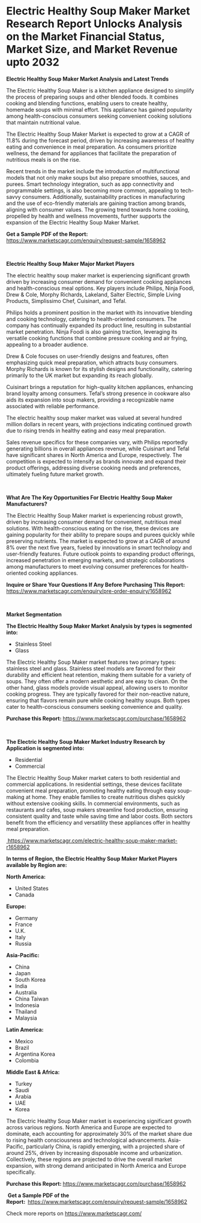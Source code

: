 <p><h1>Electric Healthy Soup Maker Market Research Report Unlocks Analysis on the Market Financial Status, Market Size, and Market Revenue upto 2032</h1></p><p><strong>Electric Healthy Soup Maker Market Analysis and Latest Trends</strong></p>
<p><p>The Electric Healthy Soup Maker is a kitchen appliance designed to simplify the process of preparing soups and other blended foods. It combines cooking and blending functions, enabling users to create healthy, homemade soups with minimal effort. This appliance has gained popularity among health-conscious consumers seeking convenient cooking solutions that maintain nutritional value. </p><p>The Electric Healthy Soup Maker Market is expected to grow at a CAGR of 11.8% during the forecast period, driven by increasing awareness of healthy eating and convenience in meal preparation. As consumers prioritize wellness, the demand for appliances that facilitate the preparation of nutritious meals is on the rise. </p><p>Recent trends in the market include the introduction of multifunctional models that not only make soups but also prepare smoothies, sauces, and purees. Smart technology integration, such as app connectivity and programmable settings, is also becoming more common, appealing to tech-savvy consumers. Additionally, sustainability practices in manufacturing and the use of eco-friendly materials are gaining traction among brands, aligning with consumer values. The growing trend towards home cooking, propelled by health and wellness movements, further supports the expansion of the Electric Healthy Soup Maker Market.</p></p>
<p><strong>Get a Sample PDF of the Report:&nbsp;</strong> <a href="https://www.marketscagr.com/enquiry/request-sample/1658962?utm_campaign=3192&utm_medium=2&utm_source=Github&utm_content=ia&utm_term=23032025&utm_id=electric-healthy-soup-maker">https://www.marketscagr.com/enquiry/request-sample/1658962</a></p>
<p>&nbsp;</p>
<p><strong>Electric Healthy Soup Maker Major Market Players</strong></p>
<p><p>The electric healthy soup maker market is experiencing significant growth driven by increasing consumer demand for convenient cooking appliances and health-conscious meal options. Key players include Philips, Ninja Foodi, Drew & Cole, Morphy Richards, Lakeland, Salter Electric, Simple Living Products, Simplissimo Chef, Cuisinart, and Tefal. </p><p>Philips holds a prominent position in the market with its innovative blending and cooking technology, catering to health-oriented consumers. The company has continually expanded its product line, resulting in substantial market penetration. Ninja Foodi is also gaining traction, leveraging its versatile cooking functions that combine pressure cooking and air frying, appealing to a broader audience.</p><p>Drew & Cole focuses on user-friendly designs and features, often emphasizing quick meal preparation, which attracts busy consumers. Morphy Richards is known for its stylish designs and functionality, catering primarily to the UK market but expanding its reach globally. </p><p>Cuisinart brings a reputation for high-quality kitchen appliances, enhancing brand loyalty among consumers. Tefal’s strong presence in cookware also aids its expansion into soup makers, providing a recognizable name associated with reliable performance.</p><p>The electric healthy soup maker market was valued at several hundred million dollars in recent years, with projections indicating continued growth due to rising trends in healthy eating and easy meal preparation. </p><p>Sales revenue specifics for these companies vary, with Philips reportedly generating billions in overall appliances revenue, while Cuisinart and Tefal have significant shares in North America and Europe, respectively. The competition is expected to intensify as brands innovate and expand their product offerings, addressing diverse cooking needs and preferences, ultimately fueling future market growth.</p></p>
<p>&nbsp;</p>
<p><strong>What Are The Key Opportunities For Electric Healthy Soup Maker Manufacturers?</strong></p>
<p><p>The Electric Healthy Soup Maker market is experiencing robust growth, driven by increasing consumer demand for convenient, nutritious meal solutions. With health-conscious eating on the rise, these devices are gaining popularity for their ability to prepare soups and purees quickly while preserving nutrients. The market is expected to grow at a CAGR of around 8% over the next five years, fueled by innovations in smart technology and user-friendly features. Future outlook points to expanding product offerings, increased penetration in emerging markets, and strategic collaborations among manufacturers to meet evolving consumer preferences for health-oriented cooking appliances.</p></p>
<p><strong>Inquire or Share Your Questions If Any Before Purchasing This Report:</strong> <a href="https://www.marketscagr.com/enquiry/pre-order-enquiry/1658962?utm_campaign=3192&utm_medium=2&utm_source=Github&utm_content=ia&utm_term=23032025&utm_id=electric-healthy-soup-maker">https://www.marketscagr.com/enquiry/pre-order-enquiry/1658962</a></p>
<p>&nbsp;</p>
<p><strong>Market Segmentation</strong></p>
<p><strong>The Electric Healthy Soup Maker Market Analysis by types is segmented into:</strong></p>
<p><ul><li>Stainless Steel</li><li>Glass</li></ul></p>
<p><p>The Electric Healthy Soup Maker market features two primary types: stainless steel and glass. Stainless steel models are favored for their durability and efficient heat retention, making them suitable for a variety of soups. They often offer a modern aesthetic and are easy to clean. On the other hand, glass models provide visual appeal, allowing users to monitor cooking progress. They are typically favored for their non-reactive nature, ensuring that flavors remain pure while cooking healthy soups. Both types cater to health-conscious consumers seeking convenience and quality.</p></p>
<p><strong>Purchase this Report:&nbsp;</strong><a href="https://www.marketscagr.com/purchase/1658962?utm_campaign=3192&utm_medium=2&utm_source=Github&utm_content=ia&utm_term=23032025&utm_id=electric-healthy-soup-maker">https://www.marketscagr.com/purchase/1658962</a></p>
<p>&nbsp;</p>
<p><strong>The Electric Healthy Soup Maker Market Industry Research by Application is segmented into:</strong></p>
<p><ul><li>Residential</li><li>Commercial</li></ul></p>
<p><p>The Electric Healthy Soup Maker market caters to both residential and commercial applications. In residential settings, these devices facilitate convenient meal preparation, promoting healthy eating through easy soup-making at home. They enable families to create nutritious dishes quickly without extensive cooking skills. In commercial environments, such as restaurants and cafes, soup makers streamline food production, ensuring consistent quality and taste while saving time and labor costs. Both sectors benefit from the efficiency and versatility these appliances offer in healthy meal preparation.</p></p>
<p><a href="https://www.marketscagr.com/electric-healthy-soup-maker-market-r1658962?utm_campaign=3192&utm_medium=2&utm_source=Github&utm_content=ia&utm_term=23032025&utm_id=electric-healthy-soup-maker">&nbsp;https://www.marketscagr.com/electric-healthy-soup-maker-market-r1658962</a></p>
<p><strong>In terms of Region, the Electric Healthy Soup Maker Market Players available by Region are:</strong></p>
<p>
    <p> <strong> North America: </strong>
        <ul>
            <li>United States</li>
            <li>Canada</li>
        </ul>
        </p> 
    <p> <strong> Europe: </strong>
        <ul>
            <li>Germany</li>
            <li>France</li>
            <li>U.K.</li>
            <li>Italy</li>
            <li>Russia</li>
        </ul>
        </p> 
    <p> <strong> Asia-Pacific: </strong>
        <ul>
            <li>China</li>
            <li>Japan</li>
            <li>South Korea</li>
            <li>India</li>
            <li>Australia</li>
            <li>China Taiwan</li>
            <li>Indonesia</li>
            <li>Thailand</li>
            <li>Malaysia</li>
        </ul>
        </p> 
    <p> <strong> Latin America: </strong>
        <ul>
            <li>Mexico</li>
            <li>Brazil</li>
            <li>Argentina Korea</li>
            <li>Colombia</li>
        </ul>
        </p> 
    <p> <strong> Middle East & Africa: </strong>
        <ul>
            <li>Turkey</li>
            <li>Saudi</li>
            <li>Arabia</li>
            <li>UAE</li>
            <li>Korea</li>
        </ul>
    </p>
    </p>
<p><p>The Electric Healthy Soup Maker market is experiencing significant growth across various regions. North America and Europe are expected to dominate, each accounting for approximately 30% of the market share due to rising health consciousness and technological advancements. Asia-Pacific, particularly China, is rapidly emerging, with a projected share of around 25%, driven by increasing disposable income and urbanization. Collectively, these regions are projected to drive the overall market expansion, with strong demand anticipated in North America and Europe specifically.</p></p>
<p><strong>Purchase this Report: </strong><a href="https://www.marketscagr.com/purchase/1658962?utm_campaign=3192&utm_medium=2&utm_source=Github&utm_content=ia&utm_term=23032025&utm_id=electric-healthy-soup-maker">https://www.marketscagr.com/purchase/1658962</a></p>
<p>&nbsp;<strong>Get a Sample PDF of the Report:&nbsp;&nbsp;</strong><a href="https://www.marketscagr.com/enquiry/request-sample/1658962?utm_campaign=3192&utm_medium=2&utm_source=Github&utm_content=ia&utm_term=23032025&utm_id=electric-healthy-soup-maker">https://www.marketscagr.com/enquiry/request-sample/1658962</a></p>
<p><strong></strong></p>
<p>Check more reports on <a href="https://www.marketscagr.com/?utm_campaign=3192&utm_medium=2&utm_source=Github&utm_content=ia&utm_term=23032025&utm_id=electric-healthy-soup-maker">https://www.marketscagr.com/</a></p>